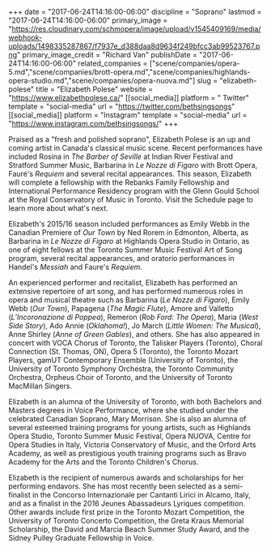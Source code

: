 +++
date = "2017-06-24T14:16:00-06:00"
discipline = "Soprano"
lastmod = "2017-06-24T14:16:00-06:00"
primary_image = "https://res.cloudinary.com/schmopera/image/upload/v1545409169/media/webhook-uploads/1498335287867/f7937e_d388daa8d9634f249bfcc3ab99523767.png"
primary_image_credit = "Richard Van"
publishDate = "2017-06-24T14:16:00-06:00"
related_companies = ["scene/companies/opera-5.md","scene/companies/brott-opera.md","scene/companies/highlands-opera-studio.md","scene/companies/opera-nuova.md"]
slug = "elizabeth-polese"
title = "Elizabeth Polese"
website = "https://www.elizabethpolese.ca/"
[[social_media]]
platform = " Twitter"
template = "social-media"
url = "https://twitter.com/bethsingsongs"
[[social_media]]
platform = "Instagram"
template = "social-media"
url = "https://www.instagram.com/bethsingsongs/"
+++

Praised as a "fresh and polished soprano", Elizabeth Polese is an up and coming artist in Canada's classical music scene. Recent performances have included Rosina in *The Barber of Seville* at Indian River Festival and Stratford Summer Music, Barbarina in *Le Nozze di Figaro* with Brott Opera, Fauré's *Requiem* and several recital appearances. This season, Elizabeth will complete a fellowship with the Rebanks Family Fellowship and International Performance Residency program with the Glenn Gould School at the Royal Conservatory of Music in Toronto. Visit the Schedule page to learn more about what's next.
 
Elizabeth's 2015/16 season included performances as Emily Webb in the Canadian Premiere of *Our Town* by Ned Rorem in Edmonton, Alberta, as Barbarina in *Le Nozze di Figaro* at Highlands Opera Studio in Ontario, as one of eight fellows at the Toronto Summer Music Festival Art of Song program, several recital appearances, and oratorio performances in Handel's *Messiah* and Faure's *Requiem*. 

An experienced performer and recitalist, Elizabeth has performed an extensive repertoire of art song, and has performed numerous roles in opera and musical theatre such as Barbarina (*Le Nozze di Figaro*), Emily Webb (*Our Town*), Papagena (*The Magic Flute*), Amore and Valletto (*L’Incoronazione di Poppea*), Remeron (*Rob Ford: The Opera*), Maria (*West Side Story*), Ado Annie (*Oklahoma!*), Jo March (*Little Women: The Musical*), Anne Shirley (*Anne of Green Gables*), and others. She has also appeared in concert with VOCA Chorus of Toronto, the Talisker Players (Toronto), Choral Connection (St. Thomas, ON), Opera 5 (Toronto), the Toronto Mozart Players,  gamUT Contemporary Ensemble (University of Toronto), the University of Toronto Symphony Orchestra, the Toronto Community Orchestra, Orpheus Choir of Toronto, and the University of Toronto MacMillan Singers. 
 
Elizabeth is an alumna of the University of Toronto, with both Bachelors and Masters degrees in Voice Performance, where she studied under the celebrated Canadian Soprano, Mary Morrison. She is also an alumna of several esteemed training programs for young artists, such as Highlands Opera Studio, Toronto Summer Music Festival, Opera NUOVA, Centre for Opera Studies in Italy, Victoria Conservatory of Music, and the Orford Arts Academy, as well as prestigious youth training programs such as Bravo Academy for the Arts and the Toronto Children's Chorus.
 
Elizabeth is the recipient of numerous awards and scholarships for her performing endavors. She has most recently been selected as a semi-finalist in the Concorso Internazionale per Cantanti Lirici in Alcamo, Italy, and as a finalist in the 2016 Jeunes Abassadeurs Lyriques competition. Other awards include first prize in the Toronto Mozart Competition, the University of Toronto Concerto Competition, the Greta Kraus Memorial Scholarship, the David and Marcia Beach Summer Study Award, and the Sidney Pulley Graduate Fellowship in Voice.
